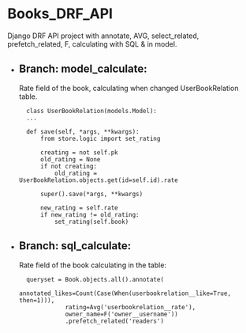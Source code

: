 # Books_DRF_API
Django DRF API project with annotate, AVG, select_related, prefetch_related, F, calculating with SQL &amp; in model.

- <h2>Branch: model_calculate:</h2> Rate field of the book, calculating when changed UserBookRelation table.

        class UserBookRelation(models.Model):
        ...
        
        def save(self, *args, **kwargs):
            from store.logic import set_rating

            creating = not self.pk
            old_rating = None
            if not creating:
                old_rating = UserBookRelation.objects.get(id=self.id).rate

            super().save(*args, **kwargs)

            new_rating = self.rate
            if new_rating != old_rating:
                set_rating(self.book)

- <h2>Branch: sql_calculate:</h2> Rate field of the book calculating in the table:

        queryset = Book.objects.all().annotate(
                   annotated_likes=Count(Case(When(userbookrelation__like=True, then=1))),
                   rating=Avg('userbookrelation__rate'),
                   owner_name=F('owner__username'))
                   .prefetch_related('readers')
